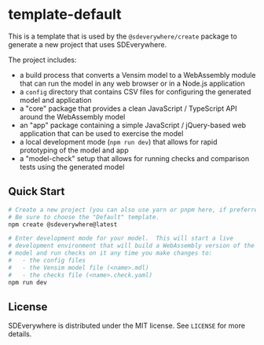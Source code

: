 # template-default

This is a template that is used by the `@sdeverywhere/create` package to generate a
new project that uses SDEverywhere.

The project includes:

- a build process that converts a Vensim model to a WebAssembly module that
  can run the model in any web browser or in a Node.js application
- a `config` directory that contains CSV files for configuring the generated
  model and application
- a "core" package that provides a clean JavaScript / TypeScript API around the
  WebAssembly model
- an "app" package containing a simple JavaScript / jQuery-based web application
  that can be used to exercise the model
- a local development mode (`npm run dev`) that allows for rapid prototyping
  of the model and app
- a "model-check" setup that allows for running checks and comparison tests using
  the generated model

## Quick Start

```sh
# Create a new project (you can also use yarn or pnpm here, if preferred).
# Be sure to choose the "Default" template.
npm create @sdeverywhere@latest

# Enter development mode for your model.  This will start a live
# development environment that will build a WebAssembly version of the
# model and run checks on it any time you make changes to:
#   - the config files
#   - the Vensim model file (<name>.mdl)
#   - the checks file (<name>.check.yaml)
npm run dev
```

## License

SDEverywhere is distributed under the MIT license. See `LICENSE` for more details.
